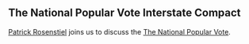 ## The National Popular Vote Interstate Compact

[Patrick Rosenstiel](https://twitter.com/foundersfriend) joins us to discuss the [The National Popular Vote](https://www.nationalpopularvote.com/).

